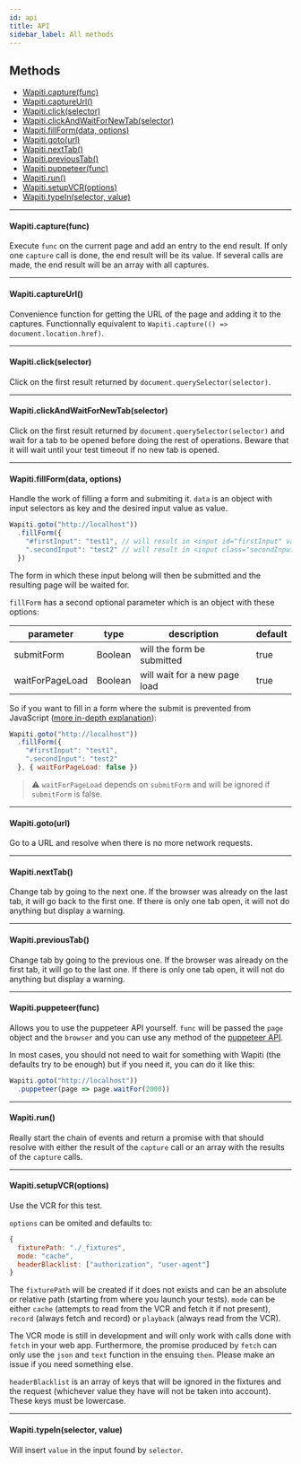 ```yaml
---
id: api
title: API
sidebar_label: All methods
---
```


## Methods

* [Wapiti.capture(func)](#wapiticapturefunc)
* [Wapiti.captureUrl()](#wapiticaptureurl)
* [Wapiti.click(selector)](#wapiticlickselector)
* [Wapiti.clickAndWaitForNewTab(selector)](#wapiticlickandwaitfornewtabselector)
* [Wapiti.fillForm(data, options)](#wapitifillformdata-options)
* [Wapiti.goto(url)](#wapitigotourl)
* [Wapiti.nextTab()](#wapitinexttab)
* [Wapiti.previousTab()](#wapitiprevioustab)
* [Wapiti.puppeteer(func)](#wapitipuppeteerfunc)
* [Wapiti.run()](#wapitirun)
* [Wapiti.setupVCR(options)](#wapitisetupvcroptions)
* [Wapiti.typeIn(selector, value)](#wapititypeinselector-value)

---

#### Wapiti.capture(func)

Execute `func` on the current page and add an entry to the end result.
If only one `capture` call is done, the end result will be its value.
If several calls are made, the end result will be an array with all captures.

---

#### Wapiti.captureUrl()

Convenience function for getting the URL of the page and adding it to the captures.
Functionnally equivalent to `Wapiti.capture(() => document.location.href)`.

---

#### Wapiti.click(selector)

Click on the first result returned by `document.querySelector(selector)`.

---

#### Wapiti.clickAndWaitForNewTab(selector)

Click on the first result returned by `document.querySelector(selector)` and wait for a tab to be opened before doing the rest of operations.
Beware that it will wait until your test timeout if no new tab is opened.

---

#### Wapiti.fillForm(data, options)

Handle the work of filling a form and submiting it.
`data` is an object with input selectors as key and the desired input value as value.


```javascript
Wapiti.goto("http://localhost"))
  .fillForm({
    "#firstInput": "test1", // will result in <input id="firstInput" value="test1" />
    ".secondInput": "test2" // will result in <input class="secondInput" value="test2" />
  })
```

The form in which these input belong will then be submitted and the resulting page will be waited for.

`fillForm` has a second optional parameter which is an object with these options:

| parameter       | type    | description                      | default |
|-----------------|---------|----------------------------------|---------|
| submitForm      | Boolean | will the form be submitted       | true    |
| waitForPageLoad | Boolean | will wait for a new page load    | true    |

So if you want to fill in a form where the submit is prevented from JavaScript ([more in-depth explanation](/Wapiti/blog/2018/01/13/hijacked-forms.html)):

```javascript
Wapiti.goto("http://localhost"))
  .fillForm({
    "#firstInput": "test1",
    ".secondInput": "test2"
  }, { waitForPageLoad: false })
```

> ⚠️  `waitForPageLoad` depends on `submitForm` and will be ignored if `submitForm` is false.

---


#### Wapiti.goto(url)

Go to a URL and resolve when there is no more network requests.

---

#### Wapiti.nextTab()

Change tab by going to the next one.
If the browser was already on the last tab, it will go back to the first one.
If there is only one tab open, it will not do anything but display a warning.

---

#### Wapiti.previousTab()

Change tab by going to the previous one.
If the browser was already on the first tab, it will go to the last one.
If there is only one tab open, it will not do anything but display a warning.

---

#### Wapiti.puppeteer(func)

Allows you to use the puppeteer API yourself.
`func` will be passed the `page` object and the `browser` and you can use any method of the [puppeteer API](https://github.com/GoogleChrome/puppeteer/blob/master/docs/api.md).

In most cases, you should not need to wait for something with Wapiti (the defaults try to be enough) but if you need it, you can do it like this:

```javascript
Wapiti.goto("http://localhost"))
  .puppeteer(page => page.waitFor(2000))
```

---

#### Wapiti.run()

Really start the chain of events and return a promise with that should resolve with either the result of the `capture` call or an array with the results of the `capture` calls.

---

#### Wapiti.setupVCR(options)

Use the VCR for this test.

`options` can be omited and defaults to:

```javascript
{
  fixturePath: "./_fixtures",
  mode: "cache",
  headerBlacklist: ["authorization", "user-agent"]
}
```

The `fixturePath` will be created if it does not exists and can be an absolute or relative path (starting from where you launch your tests).
`mode` can be either `cache` (attempts to read from the VCR and fetch it if not present), `record` (always fetch and record) or `playback` (always read from the VCR).

The VCR mode is still in development and will only work with calls done with `fetch` in your web app.
Furthermore, the promise produced by `fetch` can only use the `json` and `text` function in the ensuing `then`.
Please make an issue if you need something else.

`headerBlacklist` is an array of keys that will be ignored in the fixtures and the request (whichever value they have will not be taken into account). These keys must be lowercase.

---

#### Wapiti.typeIn(selector, value)

Will insert `value` in the input found by `selector`.
